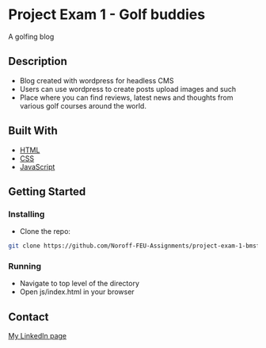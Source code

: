 # Project Exam 1 - Golf buddies

A golfing blog

## Description

- Blog created with wordpress for headless CMS
- Users can use wordpress to create posts upload images and such
- Place where you can find reviews, latest news and thoughts from various golf courses around the world.

## Built With

- [HTML](https://html.com/)
- [CSS](https://css.com)
- [JavaScript](https://www.javascript.com/)

## Getting Started

### Installing

- Clone the repo:

```bash
git clone https://github.com/Noroff-FEU-Assignments/project-exam-1-bmsf
```

### Running

- Navigate to top level of the directory
- Open js/index.html in your browser

## Contact

[My LinkedIn page](https://www.linkedin.com/in/bj%C3%B8rn-magnus-fromreide-18b1a1170/)

<!-- ## License

You can link to your license file here if you're using one, or mention what license the codebase falls under. If you're unsure then you can simply delete this section. -->

<!-- ## Acknowledgments

This is where you can add any acknowledgements if you'd like, such as to people who have helped you or any code snippets you'd like to mention. You can delete this section if you don't have any acknowledgements to make. -->
